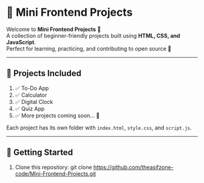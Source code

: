 # 🌟 Mini Frontend Projects

Welcome to **Mini Frontend Projects** 🚀  
A collection of beginner-friendly projects built using **HTML, CSS, and JavaScript**.  
Perfect for learning, practicing, and contributing to open source 🤝

---

## 📂 Projects Included
1. ✅ To-Do App
2. ✅ Calculator
3. ✅ Digital Clock
4. ✅ Quiz App
5. ✅ More projects coming soon... 🎉

Each project has its own folder with `index.html`, `style.css`, and `script.js`.

---

## 🚀 Getting Started
1. Clone this repository:
   git clone https://github.com/theasifzone-code/Mini-Frontend-Projects.git

